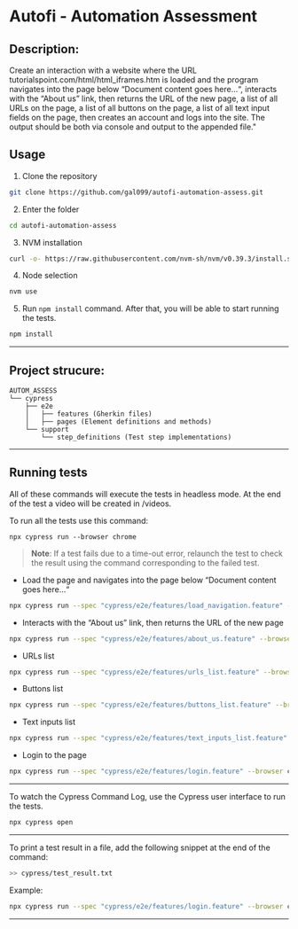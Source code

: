 # Autofi - Automation Assessment

## Description:

Create an interaction with a website where the URL tutorialspoint.com/html/html_iframes.htm is loaded and the program navigates into the page below “Document content goes here…“, interacts with the “About us” link, then returns the URL of the new page, a list of all URLs on the page, a list of all buttons on the page, a list of all text input fields on the page, then creates an account and logs into the site. The output should be both via console and output to the appended file."

## Usage

1. Clone the repository
```bash
git clone https://github.com/gal099/autofi-automation-assess.git
```
2. Enter the folder
```bash
cd autofi-automation-assess
```
3. NVM installation
```bash
curl -o- https://raw.githubusercontent.com/nvm-sh/nvm/v0.39.3/install.sh | bash
```
4. Node selection
```bash
nvm use
```
5. Run `npm install` command. After that, you will be able to start running the tests.
```bash
npm install
```
---
## Project strucure:

```
AUTOM_ASSESS
└── cypress
    ├── e2e
    │   ├── features (Gherkin files)
    │   ├── pages (Element definitions and methods)
    └── support
        └── step_definitions (Test step implementations)
```
---

## Running tests

All of these commands will execute the tests in headless mode. At the end of the test a video will be created in /videos.

To run all the tests use this command:
```
npx cypress run --browser chrome
```



> **Note**: If a test fails due to a time-out error, relaunch the test to check the result using the command corresponding to the failed test.

- Load the page and navigates into the page below “Document content goes here…“
```bash
npx cypress run --spec "cypress/e2e/features/load_navigation.feature" --browser chrome
```
- Interacts with the “About us” link, then returns the URL of the new page
```bash
npx cypress run --spec "cypress/e2e/features/about_us.feature" --browser chrome
```
- URLs list
```bash
npx cypress run --spec "cypress/e2e/features/urls_list.feature" --browser chrome
```
- Buttons list
```bash
npx cypress run --spec "cypress/e2e/features/buttons_list.feature" --browser chrome
```
- Text inputs list
```bash
npx cypress run --spec "cypress/e2e/features/text_inputs_list.feature" --browser chrome
```
- Login to the page
```bash
npx cypress run --spec "cypress/e2e/features/login.feature" --browser chrome
```
---

To watch the Cypress Command Log, use the Cypress user interface to run the tests. 
```bash
npx cypress open
```

---
To print a test result in a file, add the following snippet at the end of the command:
```bash
>> cypress/test_result.txt
```
Example: 
```bash
npx cypress run --spec "cypress/e2e/features/login.feature" --browser chrome >> cypress/test_result.txt
```
---